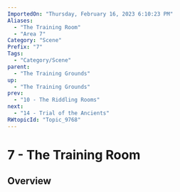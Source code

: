 ```yaml
---
ImportedOn: "Thursday, February 16, 2023 6:10:23 PM"
Aliases:
  - "The Training Room"
  - "Area 7"
Category: "Scene"
Prefix: "7"
Tags:
  - "Category/Scene"
parent:
  - "The Training Grounds"
up:
  - "The Training Grounds"
prev:
  - "10 - The Riddling Rooms"
next:
  - "14 - Trial of the Ancients"
RWtopicId: "Topic_9768"
---
```

# 7 - The Training Room
## Overview

